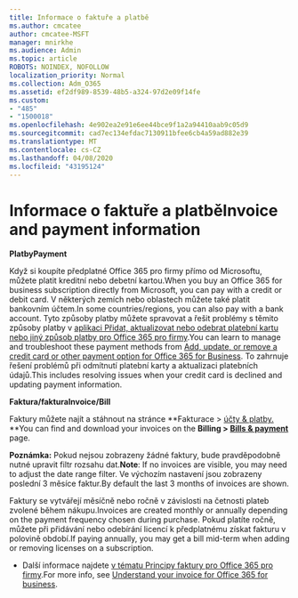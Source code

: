 ```yaml
---
title: Informace o faktuře a platbě
ms.author: cmcatee
author: cmcatee-MSFT
manager: mnirkhe
ms.audience: Admin
ms.topic: article
ROBOTS: NOINDEX, NOFOLLOW
localization_priority: Normal
ms.collection: Adm_O365
ms.assetid: ef2df989-8539-48b5-a324-97d2e09f14fe
ms.custom:
- "485"
- "1500018"
ms.openlocfilehash: 4e902ea2e91e6ee44bce9f1a2a94410aab9c05d9
ms.sourcegitcommit: cad7ec134efdac7130911bfee6cb4a59ad882e39
ms.translationtype: MT
ms.contentlocale: cs-CZ
ms.lasthandoff: 04/08/2020
ms.locfileid: "43195124"
---
```

# <a name="invoice-and-payment-information"></a><span data-ttu-id="245ab-102">Informace o faktuře a platbě</span><span class="sxs-lookup"><span data-stu-id="245ab-102">Invoice and payment information</span></span>

<span data-ttu-id="245ab-103">**Platby**</span><span class="sxs-lookup"><span data-stu-id="245ab-103">**Payment**</span></span>

<span data-ttu-id="245ab-104">Když si koupíte předplatné Office 365 pro firmy přímo od Microsoftu, můžete platit kreditní nebo debetní kartou.</span><span class="sxs-lookup"><span data-stu-id="245ab-104">When you buy an Office 365 for business subscription directly from Microsoft, you can pay with a credit or debit card.</span></span>  <span data-ttu-id="245ab-105">V některých zemích nebo oblastech můžete také platit bankovním účtem.</span><span class="sxs-lookup"><span data-stu-id="245ab-105">In some countries/regions, you can also pay with a bank account.</span></span>  <span data-ttu-id="245ab-106">Tyto způsoby platby můžete spravovat a řešit problémy s těmito způsoby platby v [aplikaci Přidat, aktualizovat nebo odebrat platební kartu nebo jiný způsob platby pro Office 365 pro firmy](https://go.microsoft.com/fwlink/?linkid=2118133).</span><span class="sxs-lookup"><span data-stu-id="245ab-106">You can learn to manage and troubleshoot these payment methods from [Add, update, or remove a credit card or other payment option for Office 365 for Business](https://go.microsoft.com/fwlink/?linkid=2118133).</span></span>  <span data-ttu-id="245ab-107">To zahrnuje řešení problémů při odmítnutí platební karty a aktualizaci platebních údajů.</span><span class="sxs-lookup"><span data-stu-id="245ab-107">This includes resolving issues when your credit card is declined and updating payment information.</span></span>

<span data-ttu-id="245ab-108">**Faktura/faktura**</span><span class="sxs-lookup"><span data-stu-id="245ab-108">**Invoice/Bill**</span></span>

<span data-ttu-id="245ab-109">Faktury můžete najít a stáhnout na stránce \*\*Fakturace > [účty & platby.](https://go.microsoft.com/fwlink/p/?linkid=848039) \*\*</span><span class="sxs-lookup"><span data-stu-id="245ab-109">You can find and download your invoices on the **Billing > [Bills & payment](https://go.microsoft.com/fwlink/p/?linkid=848039)** page.</span></span>  

<span data-ttu-id="245ab-110">**Poznámka:** Pokud nejsou zobrazeny žádné faktury, bude pravděpodobně nutné upravit filtr rozsahu dat.</span><span class="sxs-lookup"><span data-stu-id="245ab-110">**Note**: If no invoices are visible, you may need to adjust the date range filter.</span></span>  <span data-ttu-id="245ab-111">Ve výchozím nastavení jsou zobrazeny poslední 3 měsíce faktur.</span><span class="sxs-lookup"><span data-stu-id="245ab-111">By default the last 3 months of invoices are shown.</span></span>

<span data-ttu-id="245ab-112">Faktury se vytvářejí měsíčně nebo ročně v závislosti na četnosti plateb zvolené během nákupu.</span><span class="sxs-lookup"><span data-stu-id="245ab-112">Invoices are created monthly or annually depending on the payment frequency chosen during purchase.</span></span>  <span data-ttu-id="245ab-113">Pokud platíte ročně, můžete při přidávání nebo odebírání licencí k předplatnému získat fakturu v polovině období.</span><span class="sxs-lookup"><span data-stu-id="245ab-113">If paying annually, you may get a bill mid-term when adding or removing licenses on a subscription.</span></span>
 
- <span data-ttu-id="245ab-114">Další informace najdete [v tématu Principy faktury pro Office 365 pro firmy](https://go.microsoft.com/fwlink/?linkid=2119101).</span><span class="sxs-lookup"><span data-stu-id="245ab-114">For more info, see [Understand your invoice for Office 365 for business](https://go.microsoft.com/fwlink/?linkid=2119101).</span></span>

